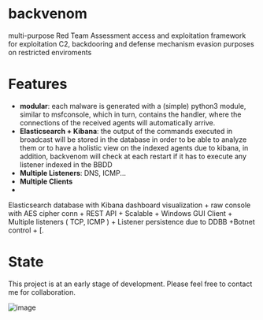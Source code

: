 # backvenom
multi-purpose Red Team Assessment access and exploitation framework for exploitation C2, backdooring and defense mechanism evasion purposes on restricted enviroments

# Features
- **modular**: each malware is generated with a (simple) python3 module, similar to msfconsole, which in turn, contains the handler, where the connections of the received agents will automatically arrive.
- **Elasticsearch + Kibana**: the output of the commands executed in broadcast will be stored in the database in order to be able to analyze them or to have a holistic view on the indexed agents due to kibana, in addition, backvenom will check at each restart if it has to execute any listener indexed in the BBDD
- **Multiple Listeners**: DNS, ICMP...
- **Multiple Clients**
- 

Elasticsearch database with Kibana dashboard visualization + raw console with AES cipher conn + REST API + Scalable + Windows GUI Client + Multiple listeners ( TCP, ICMP ) + Listener persistence due to DDBB +Botnet control + [.

# State
This project is at an early stage of development. Please feel free to contact me for collaboration.

![image](https://user-images.githubusercontent.com/41192980/176485365-699a4ba2-1877-4b8e-8bbd-c5ffdc43d160.png)
